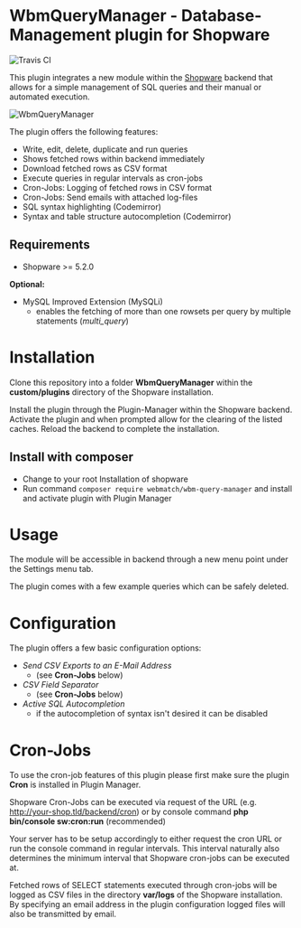 WbmQueryManager - Database-Management plugin for Shopware
=====
![Travis CI](https://travis-ci.org/webmatch/WbmQueryManager.svg?branch=master)

This plugin integrates a new module within the [Shopware](https://www.shopware.de) backend that allows for a simple management of SQL queries and their manual or automated execution.

![WbmQueryManager](https://www.webmatch.de/wp-content/uploads/2017/02/query_manager_screen.png)

The plugin offers the following features:

* Write, edit, delete, duplicate and run queries
* Shows fetched rows within backend immediately
* Download fetched rows as CSV format
* Execute queries in regular intervals as cron-jobs
* Cron-Jobs: Logging of fetched rows in CSV format
* Cron-Jobs: Send emails with attached log-files
* SQL syntax highlighting (Codemirror)
* Syntax and table structure autocompletion (Codemirror)

Requirements
-----
* Shopware >= 5.2.0

**Optional:**

* MySQL Improved Extension (MySQLi)
  * enables the fetching of more than one rowsets per query by multiple statements (*multi_query*)

Installation
====
Clone this repository into a folder **WbmQueryManager** within the **custom/plugins** directory of the Shopware installation.

Install the plugin through the Plugin-Manager within the Shopware backend. Activate the plugin and when prompted allow for the clearing of the listed caches.
Reload the backend to complete the installation.


## Install with composer
* Change to your root Installation of shopware
* Run command `composer require webmatch/wbm-query-manager` and install and activate plugin with Plugin Manager 

Usage
=====
The module will be accessible in backend through a new menu point under the Settings menu tab.

The plugin comes with a few example queries which can be safely deleted.

Configuration
=====
The plugin offers a few basic configuration options:

* *Send CSV Exports to an E-Mail Address*
  * (see **Cron-Jobs** below)
* *CSV Field Separator*
  * (see **Cron-Jobs** below)
* *Active SQL Autocompletion*
  * if the autocompletion of syntax isn't desired it can be disabled

Cron-Jobs
=====

To use the cron-job features of this plugin please first make sure the plugin **Cron** is installed in Plugin Manager.

Shopware Cron-Jobs can be executed via request of the URL (e.g. http://your-shop.tld/backend/cron) or by console command **php bin/console sw:cron:run** (recommended)

Your server has to be setup accordingly to either request the cron URL or run the console command in regular intervals. This interval naturally also determines the minimum 
interval that Shopware cron-jobs can be executed at.

Fetched rows of SELECT statements executed through cron-jobs will be logged as CSV files in the directory **var/logs** of the Shopware installation.
By specifying an email address in the plugin configuration logged files will also be transmitted by email.

